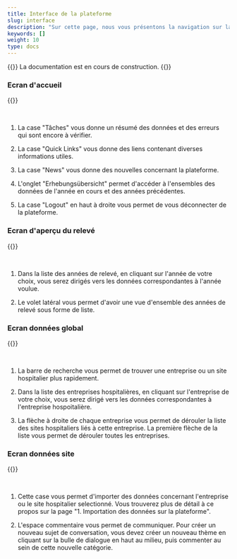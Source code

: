 ```yaml
---
title: Interface de la plateforme
slug: interface
description: "Sur cette page, nous vous présentons la navigation sur la plateforme de relevé SpiGes."
keywords: []
weight: 10
type: docs
---
```


{{<alert color="info">}}
La documentation est en cours de construction.
{{</alert>}}


### Ecran d'accueil

{{<insertImage image="ecran_accueil.png" class="bord img_full">}}

&nbsp;

1. La case "Tâches" vous donne un résumé des données et des erreurs qui sont encore à vérifier. 

2. La case "Quick Links" vous donne des liens contenant diverses informations utiles.

3. La case "News" vous donne des nouvelles concernant la plateforme.

4. L'onglet "Erhebungsübersicht" permet d'accéder à l'ensembles des données de l'année en cours et des années précédentes. 

5. La case "Logout" en haut à droite vous permet de vous déconnecter de la plateforme. 

### Ecran d'aperçu du relevé

{{<insertImage image="ecran_erhebungsubersicht.png" class="bord img_full">}}

&nbsp;

1. Dans la liste des années de relevé, en cliquant sur l'année de votre choix, vous serez dirigés vers les données correspondantes à l'année voulue.

2. Le volet latéral vous permet d'avoir une vue d'ensemble des années de relevé sous forme de liste.

### Ecran données global

{{<insertImage image="ecran_donnees.png" class="bord img_full">}}

&nbsp;

1. La barre de recherche vous permet de trouver une entreprise ou un site hospitalier plus rapidement.

2. Dans la liste des entreprises hospitalières, en cliquant sur l'entreprise de votre choix, vous serez dirigé vers les données correspondantes à l'entreprise hospoitalière.

3. La flèche à droite de chaque entreprise vous permet de dérouler la liste des sites hospitaliers liés à cette entreprise. La première flèche de la liste vous permet de dérouler toutes les entreprises.

### Ecran données site

{{<insertImage image="donnees_site.png" class="bord img_full">}}

&nbsp;

1. Cette case vous permet d'importer des données concernant l'entreprise ou le site hospitalier selectionné. Vous trouverez plus de détail à ce propos sur la page "1. Importation des données sur la plateforme".

2. L'espace commentaire vous permet de communiquer. Pour créer un nouveau sujet de conversation, vous devez créer un nouveau thème en cliquant sur la bulle de dialogue en haut au milieu, puis commenter au sein de cette nouvelle catégorie. 